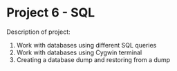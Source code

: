 # Project 6 - SQL 

Description of project:
1. Work with databases using different SQL queries
2. Work with databases using Cygwin terminal
3. Creating a database dump and restoring from a dump

